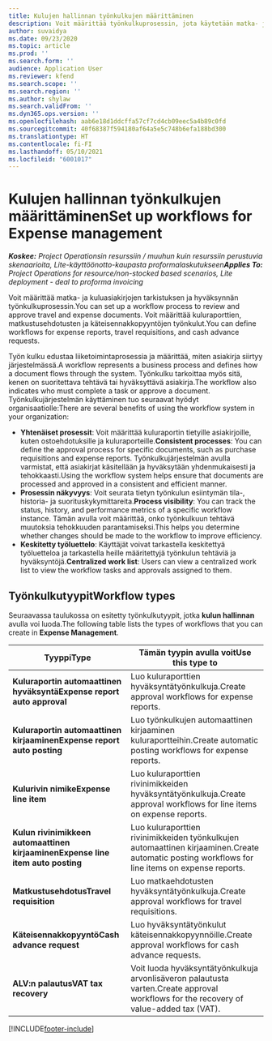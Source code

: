```yaml
---
title: Kulujen hallinnan työnkulkujen määrittäminen
description: Voit määrittää työnkulkuprosessin, jota käytetään matka- ja kuluasiakirjojen tarkistukseen ja hyväksyntään.
author: suvaidya
ms.date: 09/23/2020
ms.topic: article
ms.prod: ''
ms.search.form: ''
audience: Application User
ms.reviewer: kfend
ms.search.scope: ''
ms.search.region: ''
ms.author: shylaw
ms.search.validFrom: ''
ms.dyn365.ops.version: ''
ms.openlocfilehash: aab6e18d1ddcffa57cf7cd4cb09eec5a4b89c0fd
ms.sourcegitcommit: 40f68387f594180af64a5e5c748b6efa188bd300
ms.translationtype: HT
ms.contentlocale: fi-FI
ms.lasthandoff: 05/10/2021
ms.locfileid: "6001017"
---
```

# <a name="set-up-workflows-for-expense-management"></a><span data-ttu-id="49d52-103">Kulujen hallinnan työnkulkujen määrittäminen</span><span class="sxs-lookup"><span data-stu-id="49d52-103">Set up workflows for Expense management</span></span>

<span data-ttu-id="49d52-104">_**Koskee:** Project Operationsin resurssiin / muuhun kuin resurssiin perustuvia skenaarioita, Lite-käyttöönotto-kaupasta proformalaskutukseen_</span><span class="sxs-lookup"><span data-stu-id="49d52-104">_**Applies To:** Project Operations for resource/non-stocked based scenarios, Lite deployment - deal to proforma invoicing_</span></span>

<span data-ttu-id="49d52-105">Voit määrittää matka- ja kuluasiakirjojen tarkistuksen ja hyväksynnän työnkulkuprosessin.</span><span class="sxs-lookup"><span data-stu-id="49d52-105">You can set up a workflow process to review and approve travel and expense documents.</span></span> <span data-ttu-id="49d52-106">Voit määrittää kuluraporttien, matkustusehdotusten ja käteisennakkopyyntöjen työnkulut.</span><span class="sxs-lookup"><span data-stu-id="49d52-106">You can define workflows for expense reports, travel requisitions, and cash advance requests.</span></span>

<span data-ttu-id="49d52-107">Työn kulku edustaa liiketoimintaprosessia ja määrittää, miten asiakirja siirtyy järjestelmässä.</span><span class="sxs-lookup"><span data-stu-id="49d52-107">A workflow represents a business process and defines how a document flows through the system.</span></span> <span data-ttu-id="49d52-108">Työnkulku tarkoittaa myös sitä, kenen on suoritettava tehtävä tai hyväksyttävä asiakirja.</span><span class="sxs-lookup"><span data-stu-id="49d52-108">The workflow also indicates who must complete a task or approve a document.</span></span> <span data-ttu-id="49d52-109">Työnkulkujärjestelmän käyttäminen tuo seuraavat hyödyt organisaatiolle:</span><span class="sxs-lookup"><span data-stu-id="49d52-109">There are several benefits of using the workflow system in your organization:</span></span>

- <span data-ttu-id="49d52-110">**Yhtenäiset prosessit**: Voit määrittää kuluraportin tietyille asiakirjoille, kuten ostoehdotuksille ja kuluraporteille.</span><span class="sxs-lookup"><span data-stu-id="49d52-110">**Consistent processes**: You can define the approval process for specific documents, such as purchase requisitions and expense reports.</span></span> <span data-ttu-id="49d52-111">Työnkulkujärjestelmän avulla varmistat, että asiakirjat käsitellään ja hyväksytään yhdenmukaisesti ja tehokkaasti.</span><span class="sxs-lookup"><span data-stu-id="49d52-111">Using the workflow system helps ensure that documents are processed and approved in a consistent and efficient manner.</span></span>
- <span data-ttu-id="49d52-112">**Prosessin näkyvyys**: Voit seurata tietyn työnkulun esiintymän tila-, historia- ja suorituskykymittareita.</span><span class="sxs-lookup"><span data-stu-id="49d52-112">**Process visibility**: You can track the status, history, and performance metrics of a specific workflow instance.</span></span> <span data-ttu-id="49d52-113">Tämän avulla voit määrittää, onko työnkulkuun tehtävä muutoksia tehokkuuden parantamiseksi.</span><span class="sxs-lookup"><span data-stu-id="49d52-113">This helps you determine whether changes should be made to the workflow to improve efficiency.</span></span>
- <span data-ttu-id="49d52-114">**Keskitetty työluettelo**: Käyttäjät voivat tarkastella keskitettyä työluetteloa ja tarkastella heille määritettyjä työnkulun tehtäviä ja hyväksyntöjä.</span><span class="sxs-lookup"><span data-stu-id="49d52-114">**Centralized work list**: Users can view a centralized work list to view the workflow tasks and approvals assigned to them.</span></span> 

## <a name="workflow-types"></a><span data-ttu-id="49d52-115">Työnkulkutyypit</span><span class="sxs-lookup"><span data-stu-id="49d52-115">Workflow types</span></span>

<span data-ttu-id="49d52-116">Seuraavassa taulukossa on esitetty työnkulkutyypit, jotka **kulun hallinnan** avulla voi luoda.</span><span class="sxs-lookup"><span data-stu-id="49d52-116">The following table lists the types of workflows that you can create in **Expense Management**.</span></span>


|              <span data-ttu-id="49d52-117"><strong>Tyyppi</strong></span><span class="sxs-lookup"><span data-stu-id="49d52-117"><strong>Type</strong></span></span>              |                   <span data-ttu-id="49d52-118"><strong>Tämän tyypin avulla voit</strong></span><span class="sxs-lookup"><span data-stu-id="49d52-118"><strong>Use this type to</strong></span></span>                   |
|-------------------------------------------------|-----------------------------------------------------------------------|
|   <span data-ttu-id="49d52-119"><strong>Kuluraportin automaattinen hyväksyntä</strong></span><span class="sxs-lookup"><span data-stu-id="49d52-119"><strong>Expense report auto approval</strong></span></span> |            <span data-ttu-id="49d52-120">Luo kuluraporttien hyväksyntätyönkulkuja.</span><span class="sxs-lookup"><span data-stu-id="49d52-120">Create approval workflows for expense reports.</span></span>             |
|  <span data-ttu-id="49d52-121"><strong>Kuluraportin automaattinen kirjaaminen</strong></span><span class="sxs-lookup"><span data-stu-id="49d52-121"><strong>Expense report auto posting</strong></span></span>   |        <span data-ttu-id="49d52-122">Luo työnkulkujen automaattinen kirjaaminen kuluraportteihin.</span><span class="sxs-lookup"><span data-stu-id="49d52-122">Create automatic posting workflows for expense reports.</span></span>        |
|       <span data-ttu-id="49d52-123"><strong>Kulurivin nimike</strong></span><span class="sxs-lookup"><span data-stu-id="49d52-123"><strong>Expense line item</strong></span></span>        |     <span data-ttu-id="49d52-124">Luo kuluraporttien rivinimikkeiden hyväksyntätyönkulkuja.</span><span class="sxs-lookup"><span data-stu-id="49d52-124">Create approval workflows for line items on expense reports.</span></span>      |
| <span data-ttu-id="49d52-125"><strong>Kulun rivinimikkeen automaattinen kirjaaminen</strong></span><span class="sxs-lookup"><span data-stu-id="49d52-125"><strong>Expense line item auto posting</strong></span></span> | <span data-ttu-id="49d52-126">Luo kuluraporttien rivinimikkeiden työnkulkujen automaattinen kirjaaminen.</span><span class="sxs-lookup"><span data-stu-id="49d52-126">Create automatic posting workflows for line items on expense reports.</span></span> |
|       <span data-ttu-id="49d52-127"><strong>Matkustusehdotus</strong></span><span class="sxs-lookup"><span data-stu-id="49d52-127"><strong>Travel requisition</strong></span></span>       |          <span data-ttu-id="49d52-128">Luo matkaehdotusten hyväksyntätyönkulkuja.</span><span class="sxs-lookup"><span data-stu-id="49d52-128">Create approval workflows for travel requisitions.</span></span>           |
|      <span data-ttu-id="49d52-129"><strong>Käteisennakkopyyntö</strong></span><span class="sxs-lookup"><span data-stu-id="49d52-129"><strong>Cash advance request</strong></span></span>      |         <span data-ttu-id="49d52-130">Luo hyväksyntätyönkulut käteisennakkopyynnöille.</span><span class="sxs-lookup"><span data-stu-id="49d52-130">Create approval workflows for cash advance requests.</span></span>          |
|        <span data-ttu-id="49d52-131"><strong>ALV:n palautus</strong></span><span class="sxs-lookup"><span data-stu-id="49d52-131"><strong>VAT tax recovery</strong></span></span>        | <span data-ttu-id="49d52-132">Voit luoda hyväksyntätyönkulkuja arvonlisäveron palautusta varten.</span><span class="sxs-lookup"><span data-stu-id="49d52-132">Create approval workflows for the recovery of value-added tax (VAT).</span></span>  |


[!INCLUDE[footer-include](../includes/footer-banner.md)]